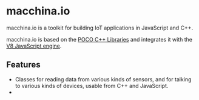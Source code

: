 macchina.io
===========

macchina.io is a toolkit for building IoT applications in JavaScript and C++.

macchina.io is based on the [POCO C++ Libraries](http://pocoproject.org) and
integrates it with the [V8 JavaScript engine](https://code.google.com/p/v8/).


Features
--------

  - Classes for reading data from various kinds of sensors, and for talking to
    various kinds of devices, usable from C++ and JavaScript.
  - 